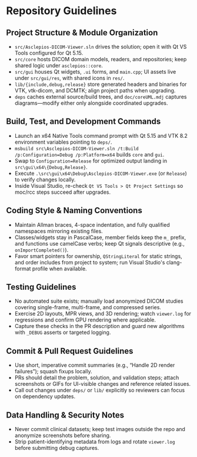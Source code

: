 # Repository Guidelines

## Project Structure & Module Organization
- `src/Asclepios-DICOM-Viewer.sln` drives the solution; open it with Qt VS Tools configured for Qt 5.15.
- `src/core` hosts DICOM domain models, readers, and repositories; keep shared logic under `asclepios::core`.
- `src/gui` houses Qt widgets, `.ui` forms, and `main.cpp`; UI assets live under `src/gui/res`, with shared icons in `res/`.
- `lib/{include,debug,release}` store generated headers and binaries for VTK, vtk-dicom, and DCMTK; align project paths when upgrading.
- `deps` caches external source/build trees, and `doc/coreUML.mdj` captures diagrams—modify either only alongside coordinated upgrades.

## Build, Test, and Development Commands
- Launch an x64 Native Tools command prompt with Qt 5.15 and VTK 8.2 environment variables pointing to `deps/`.
- `msbuild src\Asclepios-DICOM-Viewer.sln /t:Build /p:Configuration=Debug /p:Platform=x64` builds `core` and `gui`.
- Swap to `Configuration=Release` for optimized output landing in `src\gui\x64\{Debug,Release}`.
- Execute `.\src\gui\x64\Debug\Asclepios-DICOM-Viewer.exe` (or `Release`) to verify changes locally.
- Inside Visual Studio, re-check `Qt VS Tools > Qt Project Settings` so moc/rcc steps succeed after upgrades.

## Coding Style & Naming Conventions
- Maintain Allman braces, 4-space indentation, and fully qualified namespaces mirroring existing files.
- Classes/widgets stay in PascalCase, member fields keep the `m_` prefix, and functions use camelCase verbs; keep Qt signals descriptive (e.g., `onImportCompleted()`).
- Favor smart pointers for ownership, `QStringLiteral` for static strings, and order includes from project to system; run Visual Studio's clang-format profile when available.

## Testing Guidelines
- No automated suite exists; manually load anonymized DICOM studies covering single-frame, multi-frame, and compressed series.
- Exercise 2D layouts, MPR views, and 3D rendering; watch `viewer.log` for regressions and confirm GPU rendering where applicable.
- Capture these checks in the PR description and guard new algorithms with `_DEBUG` asserts or targeted logging.

## Commit & Pull Request Guidelines
- Use short, imperative commit summaries (e.g., “Handle 2D render failures”); squash fixups locally.
- PRs should detail the problem, solution, and validation steps; attach screenshots or GIFs for UI-visible changes and reference related issues.
- Call out changes under `deps/` or `lib/` explicitly so reviewers can focus on dependency updates.

## Data Handling & Security Notes
- Never commit clinical datasets; keep test images outside the repo and anonymize screenshots before sharing.
- Strip patient-identifying metadata from logs and rotate `viewer.log` before submitting debug captures.
